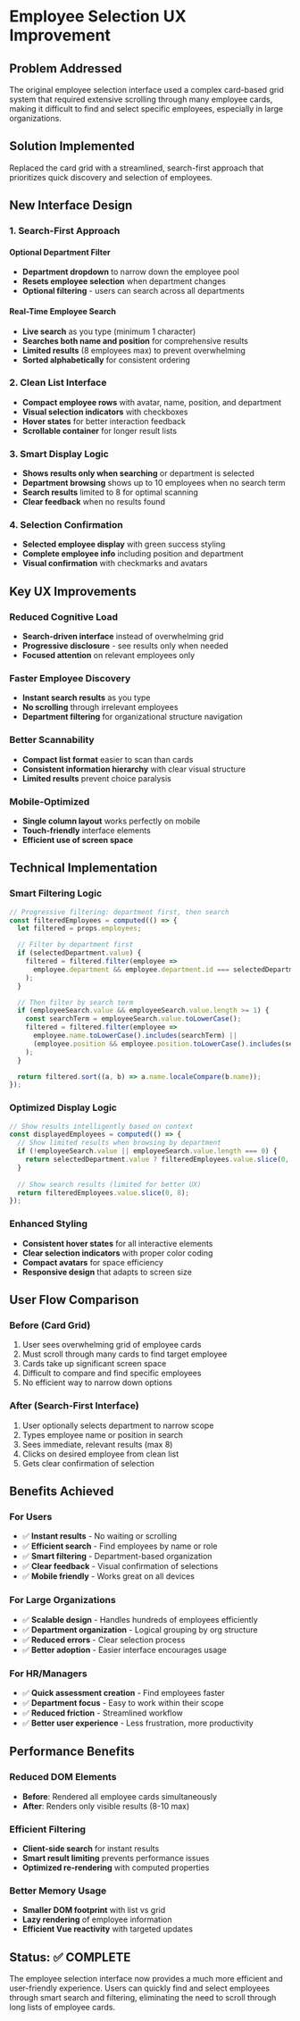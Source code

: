 # Employee Selection UX Improvement

## Problem Addressed
The original employee selection interface used a complex card-based grid system that required extensive scrolling through many employee cards, making it difficult to find and select specific employees, especially in large organizations.

## Solution Implemented
Replaced the card grid with a streamlined, search-first approach that prioritizes quick discovery and selection of employees.

## New Interface Design

### 1. **Search-First Approach**

#### Optional Department Filter
- **Department dropdown** to narrow down the employee pool
- **Resets employee selection** when department changes
- **Optional filtering** - users can search across all departments

#### Real-Time Employee Search
- **Live search** as you type (minimum 1 character)
- **Searches both name and position** for comprehensive results
- **Limited results** (8 employees max) to prevent overwhelming
- **Sorted alphabetically** for consistent ordering

### 2. **Clean List Interface**
- **Compact employee rows** with avatar, name, position, and department
- **Visual selection indicators** with checkboxes
- **Hover states** for better interaction feedback
- **Scrollable container** for longer result lists

### 3. **Smart Display Logic**
- **Shows results only when searching** or department is selected
- **Department browsing** shows up to 10 employees when no search term
- **Search results** limited to 8 for optimal scanning
- **Clear feedback** when no results found

### 4. **Selection Confirmation**
- **Selected employee display** with green success styling
- **Complete employee info** including position and department
- **Visual confirmation** with checkmarks and avatars

## Key UX Improvements

### **Reduced Cognitive Load**
- **Search-driven interface** instead of overwhelming grid
- **Progressive disclosure** - see results only when needed
- **Focused attention** on relevant employees only

### **Faster Employee Discovery**
- **Instant search results** as you type
- **No scrolling** through irrelevant employees
- **Department filtering** for organizational structure navigation

### **Better Scannability**
- **Compact list format** easier to scan than cards
- **Consistent information hierarchy** with clear visual structure
- **Limited results** prevent choice paralysis

### **Mobile-Optimized**
- **Single column layout** works perfectly on mobile
- **Touch-friendly** interface elements
- **Efficient use of screen space**

## Technical Implementation

### **Smart Filtering Logic**
```javascript
// Progressive filtering: department first, then search
const filteredEmployees = computed(() => {
  let filtered = props.employees;

  // Filter by department first
  if (selectedDepartment.value) {
    filtered = filtered.filter(employee => 
      employee.department && employee.department.id === selectedDepartment.value
    );
  }

  // Then filter by search term
  if (employeeSearch.value && employeeSearch.value.length >= 1) {
    const searchTerm = employeeSearch.value.toLowerCase();
    filtered = filtered.filter(employee => 
      employee.name.toLowerCase().includes(searchTerm) ||
      (employee.position && employee.position.toLowerCase().includes(searchTerm))
    );
  }

  return filtered.sort((a, b) => a.name.localeCompare(b.name));
});
```

### **Optimized Display Logic**
```javascript
// Show results intelligently based on context
const displayedEmployees = computed(() => {
  // Show limited results when browsing by department
  if (!employeeSearch.value || employeeSearch.value.length === 0) {
    return selectedDepartment.value ? filteredEmployees.value.slice(0, 10) : [];
  }
  
  // Show search results (limited for better UX)
  return filteredEmployees.value.slice(0, 8);
});
```

### **Enhanced Styling**
- **Consistent hover states** for all interactive elements
- **Clear selection indicators** with proper color coding
- **Compact avatars** for space efficiency
- **Responsive design** that adapts to screen size

## User Flow Comparison

### **Before (Card Grid)**
1. User sees overwhelming grid of employee cards
2. Must scroll through many cards to find target employee
3. Cards take up significant screen space
4. Difficult to compare and find specific employees
5. No efficient way to narrow down options

### **After (Search-First Interface)**
1. User optionally selects department to narrow scope
2. Types employee name or position in search
3. Sees immediate, relevant results (max 8)
4. Clicks on desired employee from clean list
5. Gets clear confirmation of selection

## Benefits Achieved

### **For Users**
- ✅ **Instant results** - No waiting or scrolling
- ✅ **Efficient search** - Find employees by name or role
- ✅ **Smart filtering** - Department-based organization
- ✅ **Clear feedback** - Visual confirmation of selections
- ✅ **Mobile friendly** - Works great on all devices

### **For Large Organizations**
- ✅ **Scalable design** - Handles hundreds of employees efficiently
- ✅ **Department organization** - Logical grouping by org structure
- ✅ **Reduced errors** - Clear selection process
- ✅ **Better adoption** - Easier interface encourages usage

### **For HR/Managers**
- ✅ **Quick assessment creation** - Find employees faster
- ✅ **Department focus** - Easy to work within their scope
- ✅ **Reduced friction** - Streamlined workflow
- ✅ **Better user experience** - Less frustration, more productivity

## Performance Benefits

### **Reduced DOM Elements**
- **Before**: Rendered all employee cards simultaneously
- **After**: Renders only visible results (8-10 max)

### **Efficient Filtering**
- **Client-side search** for instant results
- **Smart result limiting** prevents performance issues
- **Optimized re-rendering** with computed properties

### **Better Memory Usage**
- **Smaller DOM footprint** with list vs grid
- **Lazy rendering** of employee information
- **Efficient Vue reactivity** with targeted updates

## Status: ✅ COMPLETE

The employee selection interface now provides a much more efficient and user-friendly experience. Users can quickly find and select employees through smart search and filtering, eliminating the need to scroll through long lists of employee cards.